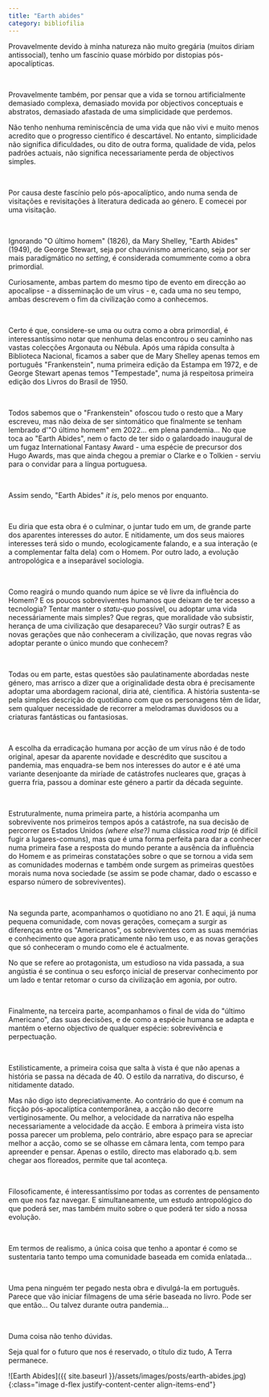 ```yaml
---
title: "Earth abides"
category: bibliofilia
---
```


Provavelmente devido à minha natureza não muito gregária (muitos diriam antissocial), tenho um fascínio quase mórbido por distopias pós-apocalípticas.

<br />

Provavelmente também, por pensar que a vida se tornou artificialmente demasiado complexa, demasiado movida por objectivos conceptuais e abstratos, demasiado afastada de uma simplicidade que perdemos.

Não tenho nenhuma reminiscência de uma vida que não vivi e muito menos acredito que o progresso científico é descartável. No entanto, simplicidade não significa dificuldades, ou dito de outra forma, qualidade de vida, pelos padrões actuais, não significa necessariamente perda de objectivos simples.

<br />

Por causa deste fascínio pelo pós-apocalíptico, ando numa senda de visitações e revisitações à literatura dedicada ao género. E comecei por uma visitação. 

<br />

Ignorando "O último homem" (1826), da Mary Shelley, "Earth Abides" (1949), de George Stewart, seja por chauvinismo americano, seja por ser mais paradigmático no *setting*, é considerada comummente como a obra primordial.

Curiosamente, ambas partem do mesmo tipo de evento em direcção ao apocalipse - a disseminação de um vírus - e, cada uma no seu tempo, ambas descrevem o fim da civilização como a conhecemos.  

<br />

Certo é que, considere-se uma ou outra como a obra primordial, é interessantíssimo notar que nenhuma delas encontrou o seu caminho nas vastas colecções Argonauta ou Nébula. Após uma rápida consulta à Biblioteca Nacional, ficamos a saber que de Mary Shelley apenas temos em português "Frankenstein", numa primeira edição da Estampa em 1972, e de George Stewart apenas temos "Tempestade", numa já respeitosa primeira edição dos Livros do Brasil de 1950.

<br />

Todos sabemos que o "Frankenstein" ofoscou tudo o resto que a Mary escreveu, mas não deixa de ser sintomático que finalmente se tenham lembrado d'"O último homem" em 2022... em plena pandemia... No que toca ao "Earth Abides", nem o facto de ter sido o galardoado inaugural de um fugaz International Fantasy Award - uma espécie de precursor dos Hugo Awards, mas que ainda chegou a premiar o Clarke e o Tolkien - serviu para o convidar para a língua portuguesa.

<br />

Assim sendo, "Earth Abides" *it is*, pelo menos por enquanto.

<br />

Eu diria que esta obra é o culminar, o juntar tudo em um, de grande parte dos aparentes interesses do autor. E nitidamente, um dos seus maiores interesses terá sido o mundo, ecologicamente falando, e a sua interação (e a complementar falta dela) com o Homem. Por outro lado, a evolução antropológica e a inseparável sociologia.

<br />

Como reagirá o mundo quando num ápice se vê livre da influência do Homem? E os poucos sobreviventes humanos que deixam de ter acesso a tecnologia? Tentar manter o *statu-quo* possível, ou adoptar uma vida necessáriamente mais simples? Que regras, que moralidade vão subsistir, herança de uma civilização que desapareceu? Vão surgir outras? E as novas gerações que não conheceram a civilização, que novas regras vão adoptar perante o único mundo que conhecem?

<br />

Todas ou em parte, estas questões são paulatinamente abordadas neste género, mas arrisco a dizer que a originalidade desta obra é precisamente adoptar uma abordagem racional, diria até, científica. A história sustenta-se pela simples descrição do quotidiano com que os personagens têm de lidar, sem qualquer necessidade de recorrer a melodramas duvidosos ou a criaturas fantásticas ou fantasiosas.

<br />

A escolha da erradicação humana por acção de um vírus não é de todo original, apesar da aparente novidade e descrédito que suscitou a pandemia, mas enquadra-se bem nos interesses do autor e é até uma variante desenjoante da miríade de catástrofes nucleares que, graças à guerra fria, passou a dominar este género a partir da década seguinte.

<br />

Estruturalmente, numa primeira parte, a história acompanha um sobrevivente nos primeiros tempos após a catástrofe, na sua decisão de percorrer os Estados Unidos *(where else?)* numa clássica *road trip* (é difícil fugir a lugares-comuns), mas que é uma forma perfeita para dar a conhecer numa primeira fase a resposta do mundo perante a ausência da influência do Homem e as primeiras constatações sobre o que se tornou a vida sem as comunidades modernas e também onde surgem as primeiras questões morais numa nova sociedade (se assim se pode chamar, dado o escasso e esparso número de sobreviventes).

<br />

Na segunda parte, acompanhamos o quotidiano no ano 21. E aqui, já numa pequena comunidade, com novas gerações, começam a surgir as diferenças entre os "Americanos", os sobreviventes com as suas memórias e conhecimento que agora praticamente não tem uso, e as novas gerações que só conheceram o mundo como ele é actualmente.

No que se refere ao protagonista, um estudioso na vida passada, a sua angústia é se continua o seu esforço inicial de preservar conhecimento por um lado e tentar retomar o curso da civilização em agonia, por outro.

<br />

Finalmente, na terceira parte, acompanhamos o final de vida do "último Americano", das suas decisões, e de como a espécie humana se adapta e mantém o eterno objectivo de qualquer espécie: sobrevivência e perpectuação.

<br />

Estilisticamente, a primeira coisa que salta à vista é que não apenas a história se passa na década de 40. O estilo da narrativa, do discurso, é nitidamente datado.

Mas não digo isto depreciativamente. Ao contrário do que é comum na ficção pós-apocalíptica contemporânea, a acção não decorre vertiginosamente. Ou melhor, a velocidade da narrativa não espelha necessariamente a velocidade da acção. E embora à primeira vista isto possa parecer um problema, pelo contrário, abre espaço para se apreciar melhor a acção, como se se olhasse em câmara lenta, com tempo para apreender e pensar. Apenas o estilo, directo mas elaborado q.b. sem chegar aos floreados, permite que tal aconteça.  

<br />

Filosoficamente, é interessantíssimo por todas as correntes de pensamento em que nos faz navegar. E simultaneamente, um estudo antropológico do que poderá ser, mas também muito sobre o que poderá ter sido a nossa evolução.

<br />

Em termos de realismo, a única coisa que tenho a apontar é como se sustentaria tanto tempo uma comunidade baseada em comida enlatada...

<br />

Uma pena ninguém ter pegado nesta obra e divulgá-la em português. Parece que vão iniciar filmagens de uma série baseada no livro. Pode ser que então... Ou talvez durante outra pandemia...

<br />

Duma coisa não tenho dúvidas.

Seja qual for o futuro que nos é reservado, o título diz tudo, A Terra permanece.

<span class="container d-flex">
<span class="col">
	<span class="row">
		<span class="col-sm">
			<span class="row">![Earth Abides]({{ site.baseurl }}/assets/images/posts/earth-abides.jpg){:class="image d-flex justify-content-center align-items-end"}</span>
		</span>
	</span>	
</span>
</span> 